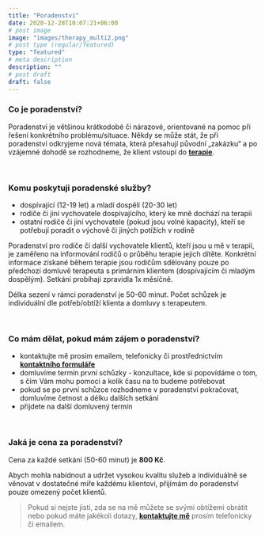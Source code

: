 ```yaml
---
title: "Poradenství"
date: 2020-12-28T10:07:21+06:00
# post image
image: "images/therapy_multi2.png"
# post type (regular/featured)
type: "featured"
# meta description
description: ""
# post draft
draft: false
---
```


### Co je poradenství?
Poradenství je většinou krátkodobé či nárazové, orientované na pomoc při řešení konkrétního problému/situace. Někdy se může stát, že při poradenství odkryjeme nová témata, která přesahují původní „zakázku“ a po vzájemné dohodě se rozhodneme, že klient vstoupí do [**terapie**](/terapie).

<br>

### Komu poskytuji poradenské služby?
- dospívající (12-19 let) a mladí dospělí (20-30 let)
- rodiče či jiní vychovatele dospívajícího, který ke mně dochází na terapii
- ostatní rodiče či jiní vychovatele (pokud jsou volné kapacity), kteří se potřebují poradit o výchově či jiných potížích v rodině

Poradenství pro rodiče či další vychovatele klientů, kteří jsou u mě v terapii, je zaměřeno na informování rodičů o průběhu terapie jejich dítěte. Konkrétní informace získané během terapie jsou rodičům sdělovány pouze po předchozí domluvě terapeuta s primárním klientem (dospívajícím či mladým dospělým). Setkání probíhají zpravidla 1x měsíčně.

Délka sezení v rámci poradenství je 50-60 minut. Počet schůzek je individuální dle potřeb/obtíží klienta a domluvy s terapeutem.

<br>

### Co mám dělat, pokud mám zájem o poradenství?
- kontaktujte mě prosím emailem, telefonicky či prostřednictvím [**kontaktního formuláře**](/contact)
- domluvíme termín první schůzky - konzultace, kde si popovídáme o tom, s čím Vám mohu pomoci a kolik času na to budeme potřebovat
- pokud se po první schůzce rozhodneme v poradenství pokračovat, domluvíme četnost a délku dalších setkání
- přijdete na další domluvený termín

<br>

### Jaká je cena za poradenství?
Cena za každé setkání (50-60 minut) je **800 Kč**.

Abych mohla nabídnout a udržet vysokou kvalitu služeb a individuálně se věnovat v dostatečné míře každému klientovi, přijímám do poradenství pouze omezený počet klientů.

> Pokud si nejste jistí, zda se na mě můžete se svými obtížemi obrátit nebo pokud máte jakékoli dotazy, [**kontaktujte mě**](/contact) prosím telefonicky či emailem.
